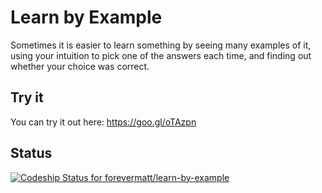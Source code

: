 # Learn by Example
Sometimes it is easier to learn something by seeing many examples of it, 
using your intuition to pick one of the answers each time, and finding out 
whether your choice was correct.

## Try it
You can try it out here: <https://goo.gl/oTAzpn>

## Status
[ ![Codeship Status for forevermatt/learn-by-example](https://app.codeship.com/projects/b625b650-9994-0134-fa82-56e0f0844463/status?branch=master)](https://app.codeship.com/projects/187765)